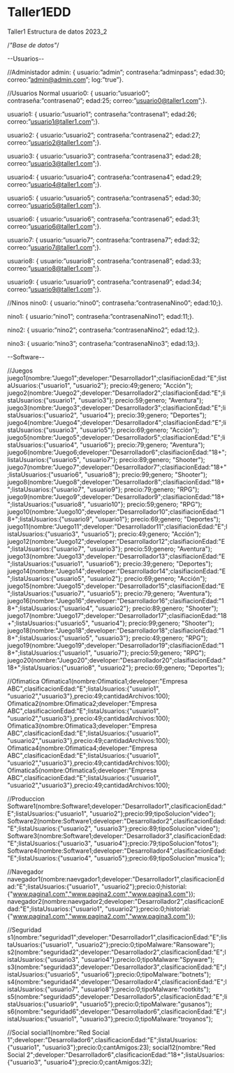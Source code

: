 # Taller1EDD
Taller1 Estructura de datos 2023_2

/*"Base de datos"*/

--Usuarios--

//Administador
admin: { usuario:”admin”; contraseña:”adminpass”; edad:30;
correo:”admin@admin.com”; log:”true”}.


//Usuarios Normal
usuario0: { usuario:”usuario0”; contraseña:”contrasena0”; edad:25;
correo:”usuario0@taller1.com”;}.

usuario1: { usuario:”usuario1”; contraseña:”contrasena1”; edad:26;
correo:”usuario1@taller1.com”;}.

usuario2: { usuario:”usuario2”; contraseña:”contrasena2”; edad:27;
correo:”usuario2@taller1.com”;}.

usuario3: { usuario:”usuario3”; contraseña:”contrasena3”; edad:28;
correo:”usuario3@taller1.com”;}.

usuario4: { usuario:”usuario4”; contraseña:”contrasena4”; edad:29;
correo:”usuario4@taller1.com”;}.

usuario5: { usuario:”usuario5”; contraseña:”contrasena5”; edad:30;
correo:”usuario5@taller1.com”;}.

usuario6: { usuario:”usuario6”; contraseña:”contrasena6”; edad:31;
correo:”usuario6@taller1.com”;}.

usuario7: { usuario:”usuario7”; contraseña:”contrasena7”; edad:32;
correo:”usuario7@taller1.com”;}.

usuario8: { usuario:”usuario8”; contraseña:”contrasena8”; edad:33;
correo:”usuario8@taller1.com”;}.

usuario9: { usuario:”usuario9”; contraseña:”contrasena9”; edad:34;
correo:”usuario9@taller1.com”;}.

//Ninos
nino0: { usuario:”nino0”; contraseña:”contrasenaNino0”; edad:10;}.

nino1: { usuario:”nino1”; contraseña:”contrasenaNino1”; edad:11;}.

nino2: { usuario:”nino2”; contraseña:”contrasenaNino2”; edad:12;}.

nino3: { usuario:”nino3”; contraseña:”contrasenaNino3”; edad:13;}.

--Software--

//Juegos
juego1(nombre:"Juego1";developer:"Desarrollador1";clasifiacionEdad:"E";listaUsuarios:{"usuario1", "usuario2"}; precio:49;genero; "Acción");
juego2(nombre:"Juego2";developer:"Desarrollador2";clasifiacionEdad:"E";listaUsuarios:{"usuario1", "usuario3"}; precio:59;genero; "Aventura");
juego3(nombre:"Juego3";developer:"Desarrollador3";clasifiacionEdad:"E";listaUsuarios:{"usuario2", "usuario4"}; precio:39;genero; "Deportes");
juego4(nombre:"Juego4";developer:"Desarrollador4";clasifiacionEdad:"E";listaUsuarios:{"usuario3", "usuario5"}; precio:69;genero; "Acción");
juego5(nombre:"Juego5";developer:"Desarrollador5";clasifiacionEdad:"E";listaUsuarios:{"usuario4", "usuario6"}; precio:79;genero; "Aventura");
juego6(nombre:"Juego6;developer:"Desarrollador6";clasifiacionEdad:"18+";listaUsuarios:{"usuario5", "usuario7"}; precio:89;genero; "Shooter");
juego7(nombre:"Juego7";developer:"Desarrollador7";clasifiacionEdad:"18+";listaUsuarios:{"usuario6", "usuario8"}; precio:99;genero; "Shooter");
juego8(nombre:"Juego8";developer:"Desarrollador8";clasifiacionEdad:"18+";listaUsuarios:{"usuario7", "usuario9"}; precio:79;genero; "RPG");
juego9(nombre:"Juego9";developer:"Desarrollador9";clasifiacionEdad:"18+";listaUsuarios:{"usuario8", "usuario10"}; precio:59;genero; "RPG");
juego10(nombre:"Juego10";developer:"Desarrollador10";clasifiacionEdad:"18+";listaUsuarios:{"usuario9", "usuario1"}; precio:69;genero; "Deportes");
juego11(nombre:"Juego11";developer:"Desarrollador11";clasifiacionEdad:"E";listaUsuarios:{"usuario3", "usuario5"}; precio:49;genero; "Acción");
juego12(nombre:"Juego12";developer:"Desarrollador12";clasifiacionEdad:"E";listaUsuarios:{"usuario7", "usuario3"}; precio:59;genero; "Aventura");
juego13(nombre:"Juego13";developer:"Desarrollador13";clasifiacionEdad:"E";listaUsuarios:{"usuario1", "usuario6"}; precio:39;genero; "Deportes");
juego14(nombre:"Juego14";developer:"Desarrollador14";clasifiacionEdad:"E";listaUsuarios:{"usuario5", "usuario2"}; precio:69;genero; "Acción");
juego15(nombre:"Juego15";developer:"Desarrollador15";clasifiacionEdad:"E";listaUsuarios:{"usuario7", "usuario5"}; precio:79;genero; "Aventura");
juego16(nombre:"Juego16";developer:"Desarrollador16";clasifiacionEdad:"18+";listaUsuarios:{"usuario4", "usuario2"}; precio:89;genero; "Shooter");
juego17(nombre:"Juego17";developer:"Desarrollador17";clasifiacionEdad:"18+";listaUsuarios:{"usuario5", "usuario4"}; precio:99;genero; "Shooter");
juego18(nombre:"Juego18";developer:"Desarrollador18";clasifiacionEdad:"18+";listaUsuarios:{"usuario5", "usuario3"}; precio:49;genero; "RPG");
juego19(nombre:"Juego19";developer:"Desarrollador19";clasifiacionEdad:"18+";listaUsuarios:{"usuario1", "usuario7"}; precio:59;genero; "RPG");
juego20(nombre:"Juego20";developer:"Desarrollador20";clasifiacionEdad:"18+";listaUsuarios:{"usuario8", "usuario2"}; precio:69;genero; "Deportes");

//Ofimatica
Ofimatica1(nombre:Ofimatica1;developer:"Empresa ABC",clasificacionEdad:"E";listaUsuarios:{"usuario1", "usuario2","usuario3"},precio:49;cantidadArchivos:100);
Ofimatica2(nombre:Ofimatica2;developer:"Empresa ABC",clasificacionEdad:"E";listaUsuarios:{"usuario1", "usuario2","usuario3"},precio:49;cantidadArchivos:100);
Ofimatica3(nombre:Ofimatica3;developer:"Empresa ABC",clasificacionEdad:"E";listaUsuarios:{"usuario1", "usuario2","usuario3"},precio:49;cantidadArchivos:100);
Ofimatica4(nombre:Ofimatica4;developer:"Empresa ABC",clasificacionEdad:"E";listaUsuarios:{"usuario1", "usuario2","usuario3"},precio:49;cantidadArchivos:100);
Ofimatica5(nombre:Ofimatica5;developer:"Empresa ABC",clasificacionEdad:"E";listaUsuarios:{"usuario1", "usuario2","usuario3"},precio:49;cantidadArchivos:100);

//Produccion
Software1(nombre:Software1;developer:"Desarrollador1",clasificacionEdad:"E";listaUsuarios:{"usuario1", "usuario2"};precio:99;tipoSolucion"video");
Software2(nombre:Software1;developer:"Desarrollador2",clasificacionEdad:"E";listaUsuarios:{"usuario2", "usuario3"};precio:89;tipoSolucion"video");
Software3(nombre:Software1;developer:"Desarrollador3",clasificacionEdad:"E";listaUsuarios:{"usuario3", "usuario4"};precio:79;tipoSolucion"fotos");
Software4(nombre:Software1;developer:"Desarrollador4",clasificacionEdad:"E";listaUsuarios:{"usuario4", "usuario5"};precio:69;tipoSolucion"musica");

//Navegador
navegador1(nombre:naevgador1;developer:"Desarrollador1",clasificacionEdad:"E";listaUsuarios:{"usuario1", "usuario2"};precio:0;historial:{"www.pagina1.com","www.pagina2.com","www.pagina3.com"});
navegador2(nombre:naevgador2;developer:"Desarrollador2",clasificacionEdad:"E";listaUsuarios:{"usuario1", "usuario2"};precio:0;historial:{"www.pagina1.com","www.pagina2.com","www.pagina3.com"});

//Seguridad
s1(nombre:"seguridad1";developer:"Desarrollador1",clasificacionEdad:"E";listaUsuarios:{"usuario1", "usuario2"};precio:0;tipoMalware:"Ransoware");
s2(nombre:"seguridad2";developer:"Desarrollador2",clasificacionEdad:"E";listaUsuarios:{"usuario3", "usuario4"};precio:0;tipoMalware:"Spyware");
s3(nombre:"seguridad3";developer:"Desarrollador3",clasificacionEdad:"E";listaUsuarios:{"usuario5", "usuario6"};precio:0;tipoMalware:"botnets");
s4(nombre:"seguridad4";developer:"Desarrollador4",clasificacionEdad:"E";listaUsuarios:{"usuario7", "usuario8"};precio:0;tipoMalware:"rootkits");
s5(nombre:"seguridad5";developer:"Desarrollador5",clasificacionEdad:"E";listaUsuarios:{"usuario9", "usuario5"};precio:0;tipoMalware:"gusanos");
s6(nombre:"seguridad6";developer:"Desarrollador6",clasificacionEdad:"E";listaUsuarios:{"usuario1", "usuario3"};precio:0;tipoMalware:"troyanos");

//Social
social1(nombre:"Red Social 1";developer:"Desarrollador6",clasificacionEdad:"E";listaUsuarios:{"usuario1", "usuario3"};precio:0;cantAmigos:23);
social12(nombre:"Red Social 2";developer:"Desarrollador6",clasificacionEdad:"18+";listaUsuarios:{"usuario3", "usuario4"};precio:0;cantAmigos:32);

